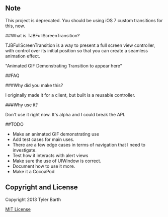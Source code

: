 ## Note

This project is deprecated. You should be using iOS 7 custom transitions for this, now. 

##What is TJBFullScreenTransition?

TJBFullScreenTransition is a way to present a full screen view controller, with control over its initial position so that you can create a seamless animation effect. 

"Animated GIF Demonstrating Transition to appear here"

##FAQ

###Why did you make this?

I originally made it for a client, but built is a reusable controller.

###Why use it?

Don't use it right now. It's alpha and I could break the API.


##TODO

- Make an animated GIF demonstrating use
- Add test cases for main uses.
- There are a few edge cases in terms of navigation that I need to investigate.
- Test how it interacts with alert views
- Make sure the use of UIWindow is correct. 
- Document how to use it more.
- Make it a CocoaPod

## Copyright and License

Copyright 2013 Tyler Barth

[MIT License](http://opensource.org/licenses/MIT "license")
